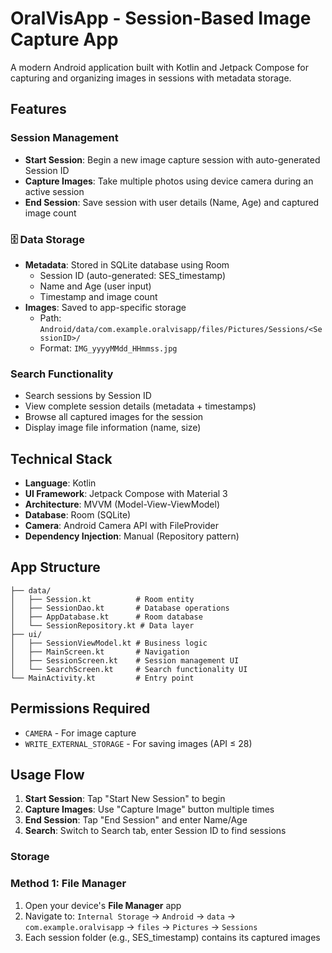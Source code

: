 # OralVisApp - Session-Based Image Capture App

A modern Android application built with Kotlin and Jetpack Compose for capturing and organizing
images in sessions with metadata storage.

## Features

###  Session Management

- **Start Session**: Begin a new image capture session with auto-generated Session ID
- **Capture Images**: Take multiple photos using device camera during an active session
- **End Session**: Save session with user details (Name, Age) and captured image count

### 🗄 Data Storage

- **Metadata**: Stored in SQLite database using Room
    - Session ID (auto-generated: SES_timestamp)
    - Name and Age (user input)
    - Timestamp and image count
- **Images**: Saved to app-specific storage
    - Path: `Android/data/com.example.oralvisapp/files/Pictures/Sessions/<SessionID>/`
    - Format: `IMG_yyyyMMdd_HHmmss.jpg`

###  Search Functionality

- Search sessions by Session ID
- View complete session details (metadata + timestamps)
- Browse all captured images for the session
- Display image file information (name, size)

## Technical Stack

- **Language**: Kotlin
- **UI Framework**: Jetpack Compose with Material 3
- **Architecture**: MVVM (Model-View-ViewModel)
- **Database**: Room (SQLite)
- **Camera**: Android Camera API with FileProvider
- **Dependency Injection**: Manual (Repository pattern)

## App Structure

```
├── data/
│   ├── Session.kt          # Room entity
│   ├── SessionDao.kt       # Database operations
│   ├── AppDatabase.kt      # Room database
│   └── SessionRepository.kt # Data layer
├── ui/
│   ├── SessionViewModel.kt # Business logic
│   ├── MainScreen.kt       # Navigation
│   ├── SessionScreen.kt    # Session management UI
│   └── SearchScreen.kt     # Search functionality UI
└── MainActivity.kt         # Entry point
```

## Permissions Required

- `CAMERA` - For image capture
- `WRITE_EXTERNAL_STORAGE` - For saving images (API ≤ 28)

## Usage Flow

1. **Start Session**: Tap "Start New Session" to begin
2. **Capture Images**: Use "Capture Image" button multiple times
3. **End Session**: Tap "End Session" and enter Name/Age
4. **Search**: Switch to Search tab, enter Session ID to find sessions

### Storage 
### Method 1: File Manager

1. Open your device's **File Manager** app
2. Navigate to: `Internal Storage` → `Android` → `data` → `com.example.oralvisapp` → `files` →
   `Pictures` → `Sessions`
3. Each session folder (e.g., SES_timestamp) contains its captured images




